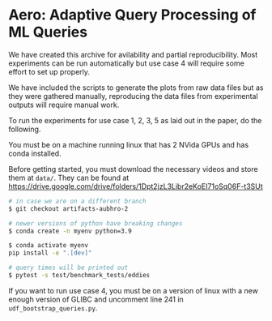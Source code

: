 # Aero: Adaptive Query Processing of ML Queries

We have created this archive for avilability and partial reproducibility. Most experiments can be run automatically but use case 4 will require some effort to set up properly.

We have included the scripts to generate the plots from raw data files but as they were gathered manually, reproducing the data files from experimental outputs will require manual work.

To run the experiments for use case 1, 2, 3, 5 as laid out in the paper, do the following.

You must be on a machine running linux that has 2 NVida GPUs and has conda installed.

Before getting started, you must download the necessary videos and store them at `data/`. They can be found at https://drive.google.com/drive/folders/1Dpt2jzL3Libr2eKoEI71oSq06F-t3SUt

```sh
# in case we are on a different branch
$ git checkout artifacts-aubhro-2

# newer versions of python have breaking changes
$ conda create -n myenv python=3.9

$ conda activate myenv
pip install -e ".[dev]"

# query times will be printed out
$ pytest -s test/benchmark_tests/eddies
```

If you want to run use case 4, you must be on a version of linux with a new enough version of GLIBC and uncomment line 241 in `udf_bootstrap_queries.py`.
